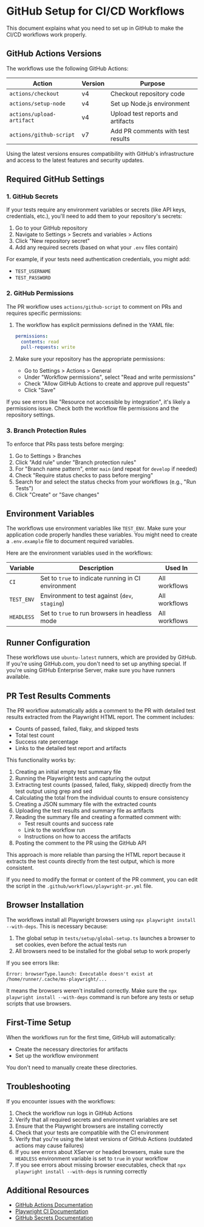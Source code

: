 # GitHub Setup for CI/CD Workflows

This document explains what you need to set up in GitHub to make the CI/CD workflows work properly.

## GitHub Actions Versions

The workflows use the following GitHub Actions:

| Action                    | Version | Purpose                           |
| ------------------------- | ------- | --------------------------------- |
| `actions/checkout`        | v4      | Checkout repository code          |
| `actions/setup-node`      | v4      | Set up Node.js environment        |
| `actions/upload-artifact` | v4      | Upload test reports and artifacts |
| `actions/github-script`   | v7      | Add PR comments with test results |

Using the latest versions ensures compatibility with GitHub's infrastructure and access to the latest features and security updates.

## Required GitHub Settings

### 1. GitHub Secrets

If your tests require any environment variables or secrets (like API keys, credentials, etc.), you'll need to add them to your repository's secrets:

1. Go to your GitHub repository
2. Navigate to Settings > Secrets and variables > Actions
3. Click "New repository secret"
4. Add any required secrets (based on what your `.env` files contain)

For example, if your tests need authentication credentials, you might add:

- `TEST_USERNAME`
- `TEST_PASSWORD`

### 2. GitHub Permissions

The PR workflow uses `actions/github-script` to comment on PRs and requires specific permissions:

1. The workflow has explicit permissions defined in the YAML file:

   ```yaml
   permissions:
     contents: read
     pull-requests: write
   ```

2. Make sure your repository has the appropriate permissions:
   - Go to Settings > Actions > General
   - Under "Workflow permissions", select "Read and write permissions"
   - Check "Allow GitHub Actions to create and approve pull requests"
   - Click "Save"

If you see errors like "Resource not accessible by integration", it's likely a permissions issue. Check both the workflow file permissions and the repository settings.

### 3. Branch Protection Rules

To enforce that PRs pass tests before merging:

1. Go to Settings > Branches
2. Click "Add rule" under "Branch protection rules"
3. For "Branch name pattern", enter `main` (and repeat for `develop` if needed)
4. Check "Require status checks to pass before merging"
5. Search for and select the status checks from your workflows (e.g., "Run Tests")
6. Click "Create" or "Save changes"

## Environment Variables

The workflows use environment variables like `TEST_ENV`. Make sure your application code properly handles these variables. You might need to create a `.env.example` file to document required variables.

Here are the environment variables used in the workflows:

| Variable   | Description                                         | Used In       |
| ---------- | --------------------------------------------------- | ------------- |
| `CI`       | Set to `true` to indicate running in CI environment | All workflows |
| `TEST_ENV` | Environment to test against (`dev`, `staging`)      | All workflows |
| `HEADLESS` | Set to `true` to run browsers in headless mode      | All workflows |

## Runner Configuration

These workflows use `ubuntu-latest` runners, which are provided by GitHub. If you're using GitHub.com, you don't need to set up anything special. If you're using GitHub Enterprise Server, make sure you have runners available.

## PR Test Results Comments

The PR workflow automatically adds a comment to the PR with detailed test results extracted from the Playwright HTML report. The comment includes:

- Counts of passed, failed, flaky, and skipped tests
- Total test count
- Success rate percentage
- Links to the detailed test report and artifacts

This functionality works by:

1. Creating an initial empty test summary file
2. Running the Playwright tests and capturing the output
3. Extracting test counts (passed, failed, flaky, skipped) directly from the test output using grep and sed
4. Calculating the total from the individual counts to ensure consistency
5. Creating a JSON summary file with the extracted counts
6. Uploading the test results and summary file as artifacts
7. Reading the summary file and creating a formatted comment with:
   - Test result counts and success rate
   - Link to the workflow run
   - Instructions on how to access the artifacts
8. Posting the comment to the PR using the GitHub API

This approach is more reliable than parsing the HTML report because it extracts the test counts directly from the test output, which is more consistent.

If you need to modify the format or content of the PR comment, you can edit the script in the `.github/workflows/playwright-pr.yml` file.

## Browser Installation

The workflows install all Playwright browsers using `npx playwright install --with-deps`. This is necessary because:

1. The global setup in `tests/setup/global-setup.ts` launches a browser to set cookies, even before the actual tests run
2. All browsers need to be installed for the global setup to work properly

If you see errors like:

```
Error: browserType.launch: Executable doesn't exist at /home/runner/.cache/ms-playwright/...
```

It means the browsers weren't installed correctly. Make sure the `npx playwright install --with-deps` command is run before any tests or setup scripts that use browsers.

## First-Time Setup

When the workflows run for the first time, GitHub will automatically:

- Create the necessary directories for artifacts
- Set up the workflow environment

You don't need to manually create these directories.

## Troubleshooting

If you encounter issues with the workflows:

1. Check the workflow run logs in GitHub Actions
2. Verify that all required secrets and environment variables are set
3. Ensure that the Playwright browsers are installing correctly
4. Check that your tests are compatible with the CI environment
5. Verify that you're using the latest versions of GitHub Actions (outdated actions may cause failures)
6. If you see errors about XServer or headed browsers, make sure the `HEADLESS` environment variable is set to `true` in your workflow
7. If you see errors about missing browser executables, check that `npx playwright install --with-deps` is running correctly

## Additional Resources

- [GitHub Actions Documentation](https://docs.github.com/en/actions)
- [Playwright CI Documentation](https://playwright.dev/docs/ci)
- [GitHub Secrets Documentation](https://docs.github.com/en/actions/security-guides/encrypted-secrets)
